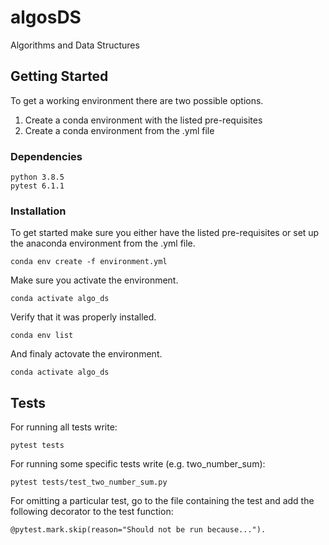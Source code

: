 # algosDS
Algorithms and Data Structures

## Getting Started

To get a working environment there are two possible options.

1. Create a conda environment with the listed pre-requisites
2. Create a conda environment from the .yml file

### Dependencies
```
python 3.8.5
pytest 6.1.1
```
### Installation
To get started make sure you either have the listed pre-requisites or set up the anaconda environment from the .yml file.
```
conda env create -f environment.yml
```
Make sure you activate the environment.
```
conda activate algo_ds
```
Verify that it was properly installed.
```
conda env list
```
And finaly actovate the environment.
```
conda activate algo_ds
```

## Tests
For running all tests write:
```
pytest tests
```
For running some specific tests write (e.g. two_number_sum):
```
pytest tests/test_two_number_sum.py
```
For omitting a particular test, go to the file containing the test and add the following decorator to the test function:
```
@pytest.mark.skip(reason="Should not be run because...").
```
